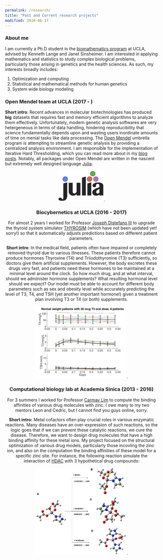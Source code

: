 ```yaml
---
permalink: /research/
title: "Past and Current research projects"
modified: 2016-06-17
---
```


### About me 
I am currently a Ph.D student in the [biomathematics program](http://www.biomath.ucla.edu/) at UCLA, advised by Kenneth Lange and Janet Sinsheimer. I am interested in applying mathematics and statistics to study complex biological problems, particularly those arising in genetics and the health sciences. As such, my interests broadly includes:

1. Optimization and computing
1. Statistical and mathematical methods for human genetics
1. System wide biology modeling

### Open Mendel team at UCLA (2017 - )

**Short intro**: Recent advances in molecular biotechnologies has produced **big** datasets that requires fast and memory efficient algorithms to analyze them effectively. Unfortunately, modern genetic analysis softwares are very hetergeneous in terms of data handling, hindering reproducibility that science fundamentally depends upon and wasting users inordinate amounts of time on menial tasks like data processing. The [Open Mendel](https://openmendel.github.io/) umbrella program is attempting to streamline genetic analysis by providing a centralized analysis environment. I am responsible for the implementation of Iterative Hard Thresholding, which you can read more about in my [blog posts](https://biona001.github.io/year-archive/). Notably, all packages under Open Mendel are written in the nascent but extremely well designed language [Julia](https://julialang.org/). 

<div style="text-align:center"><img src="../images/Julia_prog_language.png" width="30%">.


### Biocybernetics at UCLA (2016 - 2017)
For almost 2 years I worked for Professor [Joseph Distefano III](https://www.cs.ucla.edu/joseph-distefano-iii/) to upgrade the thyroid system simulator [THYROSIM](http://biocyb1.cs.ucla.edu/thyrosim/) (which have not been updated yet! sorry!) so that it automatically adjusts predictions based on different patient parameters. 

**Short intro**: In the medical field, patients often have impaired or completely removed thyroid due to various illnesses. These patients therefore cannot produce hormones Thyroxine (T4) and Triiodothyronine (T3) sufficiently, so doctors give them artificial supplements. However, the body excretes these drugs very fast, and patients need these hormones to be maintained at a minimal level around the clock. So how much drug, and at what interval, should we administer hormone supplements? What resulting hormonal level should we expect? Our model must be able to account for different body parameters such as sex and obesity level while accurately predicting the level of T3, T4, and TSH (yet another important hormone!) given a treatment plan involving T3 or T4 (or both) supplements.

<div style="text-align:center"><img src="../images/normal30_error16.jpg" width="60%">.

### Computational biology lab at Academia Sinica (2013 - 2016)
For 3 summers I worked for Professor [Carmay Lim](http://www.ibms.sinica.edu.tw/pi_webpage/blue_style2016/index.php?p_id=34&journal_info_sysid=100612) to compute the binding affinities of various drug molecules with zinc. I owe many to my two mentors Leon and Cedric, but I cannot find you guys online, sorry. 

**Short intro:** Metal cofactors often play crucial roles in various enzymatic reactions. Many diseases have an over-expression of such reactions, so the logic goes that if we can prevent these catalytic reactions, we cure the disease. Therefore, we want to design drug molecules that have a high binding affinity for these metal ions. My project focused on the structural optimization of various drug models, particularly those incovling the zinc ion, and also on the computation the binding affinities of these model for a specific zinc site. For instance, the following reaction simulate the interaction of [HDAC](https://en.wikipedia.org/wiki/Histone_deacetylase) with 3 hypothetical drug compounds:

<div style="text-align:center"><img src="../images/HHDw-2.png" width="60%">.


